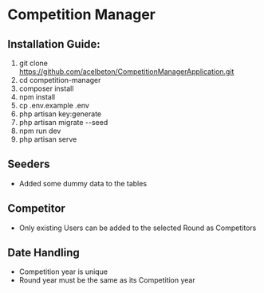 # Competition Manager

## Installation Guide:
  1. git clone https://github.com/acelbeton/CompetitionManagerApplication.git
  1. cd competition-manager
  1. composer install
  1. npm install
  1. cp .env.example .env
  1. php artisan key:generate
  1. php artisan migrate --seed
  1. npm run dev
  1. php artisan serve
## Seeders
  - Added some dummy data to the tables
## Competitor
  - Only existing Users can be added to the selected Round as Competitors
## Date Handling
  - Competition year is unique
  - Round year must be the same as its Competition year
